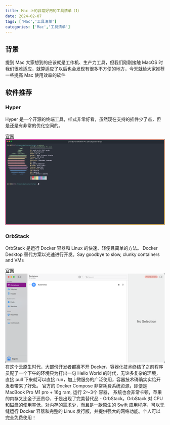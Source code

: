 ```yaml
---
title: Mac 上的非常好用的工具清单（1）
date: 2024-02-07
tags: ['Mac','工具清单']  
categories: ['Mac','工具清单']
---
```


## 背景

提到 Mac 大家想到的应该就是工作机、生产力工具，但我们刚刚接触 MacOS 时我们很难适应，就算适应了以后也会发现有很多不方便的地方，今天就给大家推荐一些提高 Mac 使用效率的软件

## 软件推荐

### Hyper

Hyper 是一个开源的终端工具，样式非常好看，虽然现在支持的插件少了点，但是还是有非常的优化空间的。

[官网](https://hyper.is/)
![Hyper](image.png)

### OrbStack

OrbStack 是运行 Docker 容器和 Linux 的快速、轻便且简单的方法。 Docker Desktop 替代方案以光速进行开发。Say goodbye to slow, clunky containers and VMs

[官网](https://orbstack.dev/)
![OrbStack](image-1.png)
在这个云原生时代，大部份开发者都离不开 Docker，容器化技术终结了之前程序员配了一个下午的环境只为打出一句 Hello World 的时代，无论多复杂的环境，直接 pull 下来就可以直接 run，加上微服务的广泛使用，容器技术确确实实给开发者带来了好处。
官方的 Docker Compose 非常耗费系统资源，即便是 MacBook Pro M1 pro + 16g ram, 运行 2～3个 容器， 系统也会非常卡顿，苹果的内存又比金子还贵😠，于是出现了完美替代品 - OrbStack。OrbStack 对 CPU 和磁盘的使用率低，对内存的需求少，而且是一款原生的 Swift 应用程序，可以无缝运行 Docker 容器和完整的 Linux 发行版，并提供强大的网络功能。个人可以完全免费使用！
